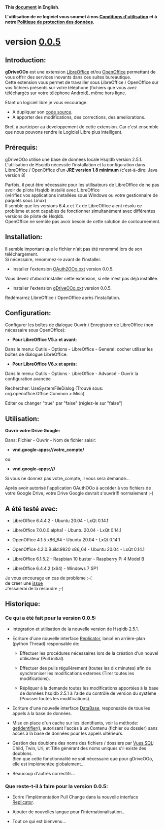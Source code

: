 **This [document](https://prrvchr.github.io/gDriveOOo) in English.**

**L'utilisation de ce logiciel vous soumet à nos [Conditions d'utilisation](https://prrvchr.github.io/gDriveOOo/gDriveOOo/registration/TermsOfUse_fr) et à notre [Politique de protection des données](https://prrvchr.github.io/gDriveOOo/gDriveOOo/registration/PrivacyPolicy_fr).**

# version [0.0.5](https://prrvchr.github.io/gDriveOOo/README_fr#historique)

## Introduction:

**gDriveOOo** est une extension [LibreOffice](https://fr.libreoffice.org/download/telecharger-libreoffice/) et/ou [OpenOffice](https://www.openoffice.org/fr/Telecharger/) permettant de vous offrir des services inovants dans ces suites bureautique.  
Cette extension vous permet de travailler sous LibreOffice / OpenOffice sur vos fichiers présents sur votre téléphone (fichiers que vous avez téléchargés sur votre téléphone Android), même hors ligne.

Etant un logiciel libre je vous encourage:
- A dupliquer son [code source](https://github.com/prrvchr/gDriveOOo).
- A apporter des modifications, des corrections, des ameliorations.

Bref, à participer au developpement de cette extension.
Car c'est ensemble que nous pouvons rendre le Logiciel Libre plus intelligent.

## Prérequis:

gDriveOOo utilise une base de données locale Hsqldb version 2.5.1.  
L'utilisation de Hsqldb nécessite l'installation et la configuration dans
LibreOffice / OpenOffice d'un **JRE version 1.8 minimum** (c'est-à-dire: Java version 8)

Parfois, il peut être nécessaire pour les utilisateurs de LibreOffice de ne pas avoir de pilote Hsqldb installé avec LibreOffice  
(vérifiez vos applications installées sous Windows ou votre gestionnaire de paquets sous Linux)  
Il semble que les versions 6.4.x et 7.x de LibreOffice aient résolu ce problème et sont capables de fonctionner simultanément avec différentes versions de pilote de Hsqldb.  
OpenOffice ne semble pas avoir besoin de cette solution de contournement.

## Installation:

Il semble important que le fichier n'ait pas été renommé lors de son téléchargement.  
Si nécessaire, renommez-le avant de l'installer.

- Installer l'extension [OAuth2OOo.oxt](https://github.com/prrvchr/OAuth2OOo/raw/master/OAuth2OOo.oxt) version 0.0.5.

Vous devez d'abord installer cette extension, si elle n'est pas déjà installée.

- Installer l'extension [gDriveOOo.oxt](https://github.com/prrvchr/gDriveOOo/raw/master/gDriveOOo.oxt) version 0.0.5.

Redémarrez LibreOffice / OpenOffice après l'installation.

## Configuration:

Configurer les boîtes de dialogue Ouvrir / Enregistrer de LibreOffice (non nécessaire sous OpenOffice):

- **Pour LibreOffice V5.x et avant:**

Dans le menu: Outils - Options - LibreOffice - General: cocher utiliser les boîtes de dialogue LibreOffice.

- **Pour LibreOffice V6.x et aprés:**

Dans le menu: Outils - Options - LibreOffice - Advancé - Ouvrir la configuration avancée

Rechercher: UseSystemFileDialog (Trouvé sous: org.openoffice.Office.Common > Misc)

Editer ou changer "true" par "false" (réglez-le sur "false")

## Utilisation:

**Ouvrir votre Drive Google:**

Dans: Fichier - Ouvrir - Nom de fichier saisir:

- **vnd.google-apps://votre_compte/** 

ou

- **vnd.google-apps:///**

Si vous ne donnez pas votre_compte, il vous sera demandé...

Après avoir autorisé l'application OAuthOOo à accéder à vos fichiers de votre Google Drive, votre Drive Google devrait s'ouvrir!!! normalement  ;-)

## A été testé avec:

* LibreOffice 6.4.4.2 - Ubuntu 20.04 -  LxQt 0.14.1

* LibreOffice 7.0.0.0.alpha1 - Ubuntu 20.04 -  LxQt 0.14.1

* OpenOffice 4.1.5 x86_64 - Ubuntu 20.04 - LxQt 0.14.1

* OpenOffice 4.2.0.Build:9820 x86_64 - Ubuntu 20.04 - LxQt 0.14.1

* LibreOffice 6.1.5.2 - Raspbian 10 buster - Raspberry Pi 4 Model B

* LibreOffice 6.4.4.2 (x64) - Windows 7 SP1

Je vous encourage en cas de problème :-(  
de créer une [issue](https://github.com/prrvchr/gDriveOOo/issues/new)  
J'essaierai de la résoudre ;-)

## Historique:

### Ce qui a été fait pour la version 0.0.5:

- Intégration et utilisation de la nouvelle version de Hsqldb 2.5.1.

- Ecriture d'une nouvelle interface [Replicator](https://github.com/prrvchr/gDriveOOo/blob/master/CloudUcpOOo/python/clouducp/replicator.py), lancé en arrière-plan (python Thread) responsable de:

    - Effectuer les procédures nécessaires lors de la création d'un nouvel utilisateur (Pull initial).

    - Effectuer des pulls régulièrement (toutes les dix minutes) afin de synchroniser les modifications externes (Tirer toutes les modifications).

    - Répliquer à la demande toutes les modifications apportées à la base de données hsqldb 2.5.1 à l'aide du contrôle de version du système (Pousser toutes les modifications).

- Ecriture d'une nouvelle interface [DataBase](https://github.com/prrvchr/gDriveOOo/blob/master/CloudUcpOOo/python/clouducp/database.py), responsable de tous les appels à la base de données.

- Mise en place d'un cache sur les identifiants, voir la méthode: [getIdentifier()](https://github.com/prrvchr/gDriveOOo/blob/master/CloudUcpOOo/python/clouducp/datasource.py), autorisant l'accès à un Contenu (fichier ou dossier) sans accès à la base de données pour les appels ultérieurs.

- Gestion des doublons des noms des fichiers / dossiers par [Vues SQL](https://github.com/prrvchr/gDriveOOo/blob/master/CloudUcpOOo/python/clouducp/dbqueries.py): Child, Twin, Uri, et Title générant des noms uniques s'il existe des doublons.  
Bien que cette fonctionnalité ne soit nécessaire que pour gDriveOOo, elle est implémentée globalement...

- Beaucoup d'autres correctifs...

### Que reste-t-il à faire pour la version 0.0.5:

- Écrire l'implémentation Pull Change dans la nouvelle interface [Replicator](https://github.com/prrvchr/gDriveOOo/blob/master/CloudUcpOOo/python/clouducp/replicator.py).

- Ajouter de nouvelles langue pour l'internationalisation...

- Tout ce qui est bienvenu...
